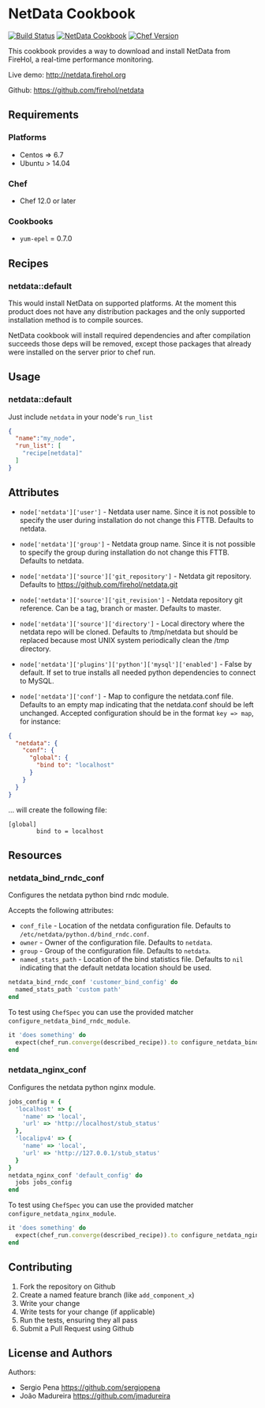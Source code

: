 NetData Cookbook
================

[![Build Status](https://travis-ci.org/sergiopena/netdata-cookbook.svg?branch=master)](https://travis-ci.org/sergiopena/netdata-cookbook)
[![NetData Cookbook](http://img.shields.io/badge/cookbook-v0.1.9-blue.svg?style=flat)](https://supermarket.chef.io/cookbooks/netdata)
[![Chef Version](http://img.shields.io/badge/chef-v12.9.38-orange.svg?style=flat)](https://www.chef.io)

This cookbook provides a way to download and install NetData from FireHol, a real-time performance monitoring.

Live demo: http://netdata.firehol.org

Github: https://github.com/firehol/netdata

Requirements
------------

### Platforms

- Centos => 6.7
- Ubuntu > 14.04

### Chef

- Chef 12.0 or later

### Cookbooks

- `yum-epel` = 0.7.0

Recipes
-------

### netdata::default

This would install NetData on supported platforms. At the moment this product does not have any distribution packages and the only supported installation method is to compile sources.

NetData cookbook will install required dependencies and after compilation succeeds those deps will be removed, except those packages that already were installed on the server prior to chef run.

## Usage

### netdata::default

Just include `netdata` in your node's `run_list`

```json
{
  "name":"my_node",
  "run_list": [
    "recipe[netdata]"
  ]
}
```

## Attributes

- `node['netdata']['user']` - Netdata user name. Since it is not possible to specify the user during installation do not change this FTTB. Defaults to netdata.
- `node['netdata']['group']` - Netdata group name. Since it is not possible to specify the group during installation do not change this FTTB. Defaults to netdata.

- `node['netdata']['source']['git_repository']` - Netdata git repository. Defaults to https://github.com/firehol/netdata.git
- `node['netdata']['source']['git_revision']` - Netdata repository git reference. Can be a tag, branch or master. Defaults to master.
- `node['netdata']['source']['directory']` - Local directory where the netdata repo will be cloned. Defaults to /tmp/netdata but should be replaced because most UNIX system periodically clean the /tmp directory.

- `node['netdata']['plugins']['python']['mysql']['enabled']` - False by default. If set to true installs all needed python dependencies to connect to MySQL.

- `node['netdata']['conf']` - Map to configure the netdata.conf file. Defaults to an empty map indicating that the netdata.conf should be left unchanged. Accepted configuration should be in the format `key => map`, for instance:

```json
{
  "netdata": {
    "conf": {
      "global": {
        "bind to": "localhost"
      }
    }
  }
}
```
... will create the following file:

```
[global]
        bind to = localhost
```

## Resources

### netdata_bind_rndc_conf

Configures the netdata python bind rndc module.

Accepts the following attributes:

- `conf_file` - Location of the netdata configuration file. Defaults to `/etc/netdata/python.d/bind_rndc.conf`.
- `owner` - Owner of the configuration file. Defaults to `netdata`.
- `group` - Group of the configuration file. Defaults to `netdata`.
- `named_stats_path` - Location of the bind statistics file. Defaults to `nil` indicating that the default netdata location should be used.

```ruby
netdata_bind_rndc_conf 'customer_bind_config' do
  named_stats_path 'custom path'
end
```

To test using `ChefSpec` you can use the provided matcher `configure_netdata_bind_rndc_module`.

```ruby
it 'does something' do
  expect(chef_run.converge(described_recipe)).to configure_netdata_bind_rndc_module('customer_bind_config')
end
```

### netdata_nginx_conf

Configures the netdata python nginx module.

```ruby
jobs_config = {
  'localhost' => {
    'name' => 'local',
    'url' => 'http://localhost/stub_status'
  },
  'localipv4' => {
    'name' => 'local',
    'url' => 'http://127.0.0.1/stub_status'
  }
}
netdata_nginx_conf 'default_config' do
  jobs jobs_config
end
```

To test using `ChefSpec` you can use the provided matcher `configure_netdata_nginx_module`.

```ruby
it 'does something' do
  expect(chef_run.converge(described_recipe)).to configure_netdata_nginx_module('some_config')
end
```

## Contributing

1. Fork the repository on Github
2. Create a named feature branch (like `add_component_x`)
3. Write your change
4. Write tests for your change (if applicable)
5. Run the tests, ensuring they all pass
6. Submit a Pull Request using Github

## License and Authors

Authors:
* Sergio Pena https://github.com/sergiopena
* João Madureira https://github.com/jmadureira
